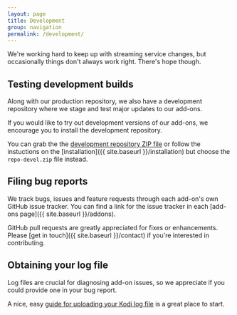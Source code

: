 ```yaml
---
layout: page
title: Development
group: navigation
permalink: /development/
---
```


We're working hard to keep up with streaming service changes, but occasionally things don't always work right. There's hope though.


## Testing development builds

Along with our production repository, we also have a development repository where we stage and test major updates to our add-ons.

If you would like to try out development versions of our add-ons, we encourage you to install the development repository.

You can grab the the [development repository ZIP file](http://aussieaddons.com/repo/repo-devel.zip) or follow the instuctions on the [installation]({{ site.baseurl }}/installation) but choose the `repo-devel.zip` file instead.


## Filing bug reports

We track bugs, issues and feature requests through each add-on's own GitHub issue tracker. You can find a link for the issue tracker in each [add-ons page]({{ site.baseurl }}/addons). 

GitHub pull requests are greatly appreciated for fixes or enhancements. Please [get in touch]({{ site.baseurl }}/contact) if you're interested in contributing.


## Obtaining your log file

Log files are crucial for diagnosing add-on issues, so we appreciate if you could provide one in your bug report.

A nice, easy [guide for uploading your Kodi log file](http://kodi.wiki/view/Log_file/Easy) is a great place to start.
